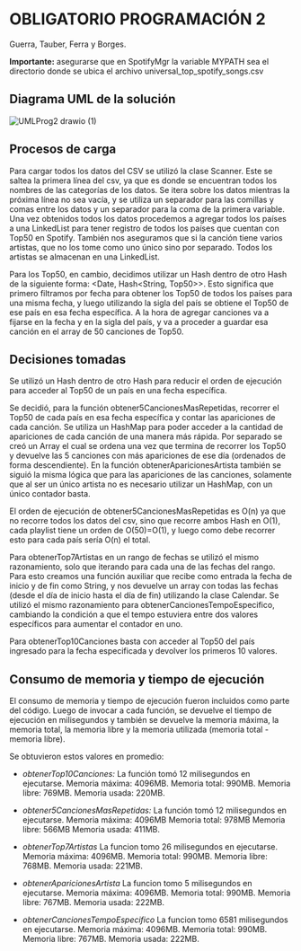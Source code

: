 # OBLIGATORIO PROGRAMACIÓN 2

Guerra, Tauber, Ferra y Borges.

**Importante:** asegurarse que en SpotifyMgr la variable MYPATH sea el directorio donde se ubica el archivo universal_top_spotify_songs.csv

## Diagrama UML de la solución
![UMLProg2 drawio (1)](https://github.com/sophiaguerrak/Prog2/assets/132523742/57a51465-0fc1-4692-acc5-5e17454573d0)



## Procesos de carga

Para cargar todos los datos del CSV se utilizó la clase Scanner. Este se saltea la primera línea del csv, ya que es donde se encuentran todos los nombres de las categorías de los datos. Se itera sobre los datos mientras la próxima línea no sea vacía, y se utiliza un separador para las comillas y comas entre los datos y un separador para la coma de la primera variable. Una vez obtenidos todos los datos procedemos a agregar todos los países a una LinkedList para tener registro de todos los países que cuentan con Top50 en Spotify. También nos aseguramos que si la canción tiene varios artistas, que no los tome como uno único sino por separado. Todos los artistas se almacenan en una LinkedList. 

Para los Top50, en cambio, decidimos utilizar un Hash dentro de otro Hash de la siguiente forma: <Date, Hash<String, Top50>>. Esto significa que primero filtramos por fecha para obtener los Top50 de todos los países para una misma fecha, y luego utilizando la sigla del país se obtiene el Top50 de ese país en esa fecha específica. A la hora de agregar canciones va a fijarse en la fecha y en la sigla del país, y va a proceder a guardar esa canción en el array de 50 canciones de Top50.


## Decisiones tomadas

Se utilizó un Hash dentro de otro Hash para reducir el orden de ejecución para acceder al Top50 de un país en una fecha específica.

Se decidió, para la función obtener5CancionesMasRepetidas, recorrer el Top50 de cada país en esa fecha específica y contar las apariciones de cada canción. Se utiliza un HashMap para poder acceder a la cantidad de apariciones de cada canción de una manera más rápida. Por separado se creó un Array el cual se ordena una vez que termina de recorrer los Top50  y devuelve las 5 canciones con más apariciones de ese día (ordenados de forma descendiente). En la función obtenerAparicionesArtista también se siguió la misma lógica que para las apariciones de las canciones, solamente que al ser un único artista no es necesario utilizar un HashMap, con un único contador basta. 

El orden de ejecución de obtener5CancionesMasRepetidas es O(n) ya que no recorre todos los datos del csv, sino que recorre ambos Hash en O(1), cada playlist tiene un orden de O(50)=O(1), y luego como debe recorrer esto para cada país sería O(n) el total.

Para obtenerTop7Artistas en un rango de fechas se utilizó el mismo razonamiento, solo que iterando para cada una de las fechas del rango. Para esto creamos una función auxiliar que recibe como entrada la fecha de inicio y de fin como String, y nos devuelve un array con todas las fechas (desde el día de inicio hasta el día de fin) utilizando la clase Calendar. Se utilizó el mismo razonamiento para obtenerCancionesTempoEspecifico, cambiando la condición a que el tempo estuviera entre dos valores específicos para aumentar el contador en uno.

Para obtenerTop10Canciones basta con acceder al Top50 del país ingresado para la fecha especificada y devolver los primeros 10 valores.

## Consumo de memoria y tiempo de ejecución

El consumo de memoria y tiempo de ejecución fueron incluidos como parte del código. Luego de invocar a cada función, se devuelve el tiempo de ejecución en milisegundos y también se devuelve la memoria máxima, la memoria total, la memoria libre y la memoria utilizada (memoria total - memoria libre). 

Se obtuvieron estos valores en promedio: 

 - *obtenerTop10Canciones:*
La función tomó 12 milisegundos en ejecutarse. 
Memoria máxima: 4096MB.
Memoria total: 990MB.
Memoria libre: 769MB. 
Memoria usada: 220MB.

 - *obtener5CancionesMasRepetidas:*
La función tomó 12 milisegundos en ejecutarse.
Memoria máxima: 4096MB
Memoria total: 978MB
Memoria libre: 566MB
Memoria usada: 411MB.
 
  - *obtenerTop7Artistas*
 La funcion tomo 26 milisegundos en ejecutarse.
Memoria máxima: 4096MB.
Memoria total: 990MB.
Memoria libre: 768MB.
Memoria usada: 221MB.

 - *obtenerAparicionesArtista*
 La funcion tomo 5 milisegundos en ejecutarse.
Memoria máxima: 4096MB.
Memoria total: 990MB.
Memoria libre: 767MB.
Memoria usada: 222MB.

 - *obtenerCancionesTempoEspecifico*
La funcion tomo 6581 milisegundos en ejecutarse.
Memoria máxima: 4096MB.
Memoria total: 990MB.
Memoria libre: 767MB.
Memoria usada: 222MB.
